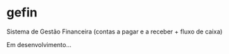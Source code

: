 # gefin
Sistema de Gestão Financeira (contas a pagar e a receber + fluxo de caixa)

Em desenvolvimento...
